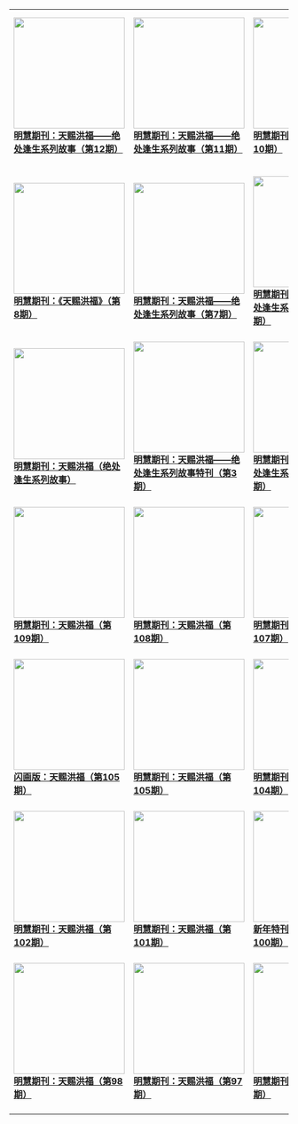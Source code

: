 |||||
|---|---|---|---|
|[<img width="200px" src="http://qikan.minghui.org/mhqkpage/qikanimage/2019/12/31/tchf122in1read-cover.png" ><br/><b> 明慧期刊：天赐洪福——绝处逢生系列故事（第12期）</b><br/><br/>](../pages/hongfu/195837.md)|[<img width="200px" src="http://qikan.minghui.org/mhqkpage/qikanimage/2019/09/25/tchf-11-2in1-read-cover.png" ><br/><b> 明慧期刊：天赐洪福——绝处逢生系列故事（第11期）</b><br/><br/>](../pages/hongfu/194580.md)|[<img width="200px" src="http://qikan.minghui.org/mhqkpage/qikanimage/2019/07/26/tchf-10-2in1-read-cover.png" ><br/><b> 明慧期刊：《天赐洪福》（第10期）</b><br/><br/>](../pages/hongfu/193726.md)|[<img width="200px" src="http://qikan.minghui.org/mhqkpage/qikanimage/2019/05/26/tchf-09-2in1-read-cover.png" ><br/><b> 明慧期刊：《天赐洪福》——绝处逢生系列故事（第九期）</b><br/><br/>](../pages/hongfu/192965.md)|
|[<img width="200px" src="http://qikan.minghui.org/mhqkpage/qikanimage/2019/03/26/tchf-08-2in1-read-cover.png" ><br/><b> 明慧期刊：《天赐洪福》（第8期）</b><br/><br/>](../pages/hongfu/192191.md)|[<img width="200px" src="http://qikan.minghui.org/mhqkpage/qikanimage/2019/01/24/tchf-07-2in1-read-cover.png" ><br/><b> 明慧期刊：天赐洪福——绝处逢生系列故事（第7期）</b><br/><br/>](../pages/hongfu/191492.md)|[<img width="200px" src="http://qikan.minghui.org/mhqkpage/qikanimage/2018/10/17/tchf-06-2in1-read-cover.png" ><br/><b> 明慧期刊：天赐洪福——绝处逢生系列故事期刊（第六期）</b><br/><br/>](../pages/hongfu/190195.md)|[<img width="200px" src="http://qikan.minghui.org/mhqkpage/qikanimage/2018/07/02/tchf-05-2in1-hw-read-cover.png" ><br/><b> 明慧期刊：天赐洪福——绝处逢生系列故事期刊（第五期）</b><br/><br/>](../pages/hongfu/188809.md)|
|[<img width="200px" src="http://qikan.minghui.org/mhqkpage/qikanimage/2018/03/28/tchf-04-2in1-read-cover.png" ><br/><b> 明慧期刊：天赐洪福（绝处逢生系列故事）</b><br/><br/>](../pages/hongfu/187567.md)|[<img width="200px" src="http://qikan.minghui.org/mhqkpage/qikanimage/2018/01/20/tchf-03-2in1-read-cover.png" ><br/><b> 明慧期刊：天赐洪福——绝处逢生系列故事特刊（第3期）</b><br/><br/>](../pages/hongfu/186723.md)|[<img width="200px" src="http://qikan.minghui.org/mhqkpage/qikanimage/2017/11/30/tchf-02-2in1-read-cover.png" ><br/><b> 明慧期刊：天赐洪福——绝处逢生系列故事特刊（第2期）</b><br/><br/>](../pages/hongfu/185964.md)|[<img width="200px" src="http://qikan.minghui.org/mhqkpage/qikanimage/2017/02/09/tchf-01-read-cover.png" ><br/><b> 明慧期刊：天赐洪福——绝处逢生系列故事特刊（第1期）</b><br/><br/>](../pages/hongfu/181318.md)|
|[<img width="200px" src="http://qikan.minghui.org/mhqkpage/qikanimage/2016/10/28/tchf-109-2in1-read-cover.png" ><br/><b> 明慧期刊：天赐洪福（第109期）</b><br/><br/>](../pages/hongfu/179769.md)|[<img width="200px" src="http://qikan.minghui.org/mhqkpage/qikanimage/2016/08/14/tchf-108-2in1-read-cover.png" ><br/><b> 明慧期刊：天赐洪福（第108期）</b><br/><br/>](../pages/hongfu/178526.md)|[<img width="200px" src="http://qikan.minghui.org/mhqkpage/qikanimage/2016/06/05/tchf-107-2in1-read-cover.png" ><br/><b> 明慧期刊：天赐洪福（第107期）</b><br/><br/>](../pages/hongfu/177436.md)|[<img width="200px" src="http://qikan.minghui.org/mhqkpage/qikanimage/2016/03/26/tchf-106-2in1-read-cover.png" ><br/><b> 明慧期刊：天赐洪福（第106期）</b><br/><br/>](../pages/hongfu/176333.md)|
|[<img width="200px" src="http://qikan.minghui.org/mhqkpage/qikanimage/2016/02/29/tchf-105-2in1-read-cover.png" ><br/><b> 闪画版：天赐洪福（第105期）</b><br/><br/>](../pages/hongfu/175917.md)|[<img width="200px" src="http://qikan.minghui.org/mhqkpage/qikanimage/2016/01/27/tchf-105-2in1-read-cover.png" ><br/><b> 明慧期刊：天赐洪福（第105期）</b><br/><br/>](../pages/hongfu/175433.md)|[<img width="200px" src="http://qikan.minghui.org/mhqkpage/qikanimage/2015/11/21/tchf-104-2rd-cover.png" ><br/><b> 明慧期刊：天赐洪福（第104期）</b><br/><br/>](../pages/hongfu/174376.md)|[<img width="200px" src="http://qikan.minghui.org/mhqkpage/qikanimage/2015/09/18/tchf-103-2in1-read-cover.png" ><br/><b> 明慧期刊：天赐洪福（第103期）</b><br/><br/>](../pages/hongfu/173302.md)|
|[<img width="200px" src="http://qikan.minghui.org/mhqkpage/qikanimage/2015/07/11/tchf-102-2in1-read-cover.png" ><br/><b> 明慧期刊：天赐洪福（第102期）</b><br/><br/>](../pages/hongfu/172200.md)|[<img width="200px" src="http://qikan.minghui.org/mhqkpage/qikanimage/2015/04/30/tchf-101-2in1-read-cover.png" ><br/><b> 明慧期刊：天赐洪福（第101期）</b><br/><br/>](../pages/hongfu/171099.md)|[<img width="200px" src="http://qikan.minghui.org/mhqkpage/qikanimage/2015/02/13/tchf-100-2in1-read-cover.png" ><br/><b> 新年特刊：天赐洪福（第100期）</b><br/><br/>](../pages/hongfu/170082.md)|[<img width="200px" src="http://qikan.minghui.org/mhqkpage/qikanimage/2014/07/17/tchf-99-2in1-read-cover.png" ><br/><b> 明慧期刊：天赐洪福（第99期）</b><br/><br/>](../pages/hongfu/166829.md)|
|[<img width="200px" src="http://qikan.minghui.org/mhqkpage/qikanimage/2014/06/17/tchf-98-2in1-read-cover.png" ><br/><b> 明慧期刊：天赐洪福（第98期）</b><br/><br/>](../pages/hongfu/166377.md)|[<img width="200px" src="http://qikan.minghui.org/mhqkpage/qikanimage/2014/05/26/tchf-97-2in1-read-cover.png" ><br/><b> 明慧期刊：天赐洪福（第97期）</b><br/><br/>](../pages/hongfu/166009.md)|[<img width="200px" src="http://qikan.minghui.org/mhqkpage/qikanimage/2014/04/17/tchf-96-2in1-read1-cover.png" ><br/><b> 明慧期刊：天赐洪福（第96期）</b><br/><br/>](../pages/hongfu/165373.md)|[<img width="200px" src="http://qikan.minghui.org/mhqkpage/qikanimage/2014/03/19/tchf-95-2in1-read-cover.png" ><br/><b> 明慧期刊：天赐洪福（第95期）</b><br/><br/>](../pages/hongfu/164956.md)|
